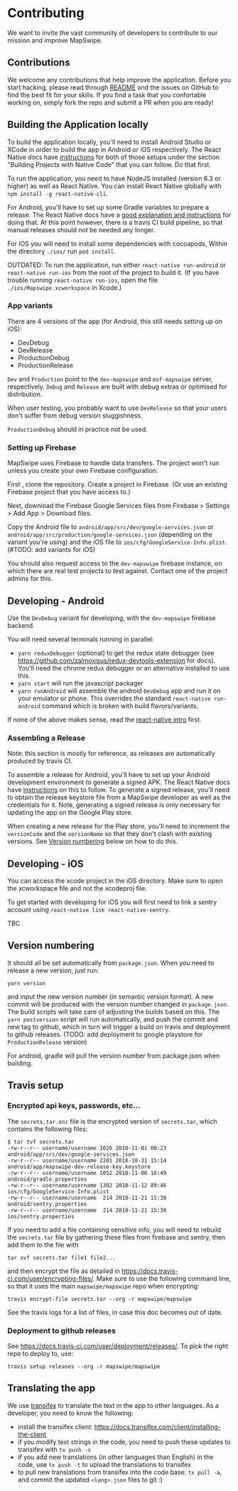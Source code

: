 # Contributing

We want to invite the vast community of developers to contribute to our mission and improve MapSwipe.

## Contributions
We welcome any contributions that help improve the application. Before you start hacking, please read through [README](README.md) and the issues on GitHub to find the best fit for your skills. If you find a task that you confortable working on, simply fork the repo and submit a PR when you are ready!

## Building the Application locally

To build the application locally, you'll need to install Android Studio or XCode in order to build the app in Android or iOS respectively. The React Native docs have [instructions](https://facebook.github.io/react-native/docs/getting-started.html) for both of those setups under the section "Building Projects with Native Code" that you can follow. Do that first.

To run the application, you need to have NodeJS installed (version 6.3 or higher) as well as React Native. You can install React Native globally with `npm install -g react-native-cli`.

For Android, you'll have to set up some Gradle variables to prepare a release. The React Native docs have a [good explanation and instructions](https://facebook.github.io/react-native/docs/signed-apk-android.html) for doing that.
At this point however, there is a travis CI build pipeline, so that manual releases should not be needed any longer.

For iOS you will need to install some dependencies with cocoapods, Within the directory `./ios/` run `pod install`.

OUTDATED: To run the application, run either `react-native run-android` or `react-native run-ios` from the root of the project to build it. (If you have trouble running `react-native run-ios`, open the file `./ios/Mapswipe.xcworkspace` in Xcode.)

### App variants

There are 4 versions of the app (for Android, this still needs setting up on iOS):
- DevDebug
- DevRelease
- ProductionDebug
- ProductionRelease

`Dev` and `Production` point to the `dev-mapswipe` and `msf-mapswipe` server, respectively.
`Debug` and `Release` are built with debug extras or optimised for distribution.

When user testing, you probably want to use `DevRelease` so that your users don't suffer from debug version sluggishness.

`ProductionDebug` should in practice not be used.

### Setting up Firebase

MapSwipe uses Firebase to handle data transfers. The project won't run unless you create your own Firebase configuration.

First , clone the repository. Create a project in Firebase. (Or use an existing Firebase project that you have access to.)

Next, download the Firebase Google Services files from Firebase > Settings > Add App > Download files.

Copy the Android file to `android/app/src/dev/google-services.json` or `android/app/src/production/google-services.json` (depending on the variant you're using) and the iOS file to `ios/cfg/GoogleService-Info.plist`.(#TODO: add variants for iOS)

You should also request access to the `dev-mapswipe` firebase instance, on which there are real test projects to test against. Contact one of the project admins for this.

## Developing - Android

Use the `DevDebug` variant for developing, with the `dev-mapswipe` firebase backend.

You will need several terminals running in parallel:
- `yarn reduxDebugger` (optional) to get the redux state debugger (see https://github.com/zalmoxisus/redux-devtools-extension for docs). You'll need the chrome redux debugger or an alternative installed to use this.
- `yarn start` will run the javascript packager
- `yarn runAndroid` will assemble the android `DevDebug` app and run it on your emulator or phone. This overrides the standard `react-native run-android` command which is broken with build flavors/variants.

If none of the above makes sense, read the [react-native intro](https://facebook.github.io/react-native/docs/getting-started) first.

### Assembling a Release

Note: this section is mostly for reference, as releases are automatically produced by travis CI.

To assemble a release for Android, you'll have to set up your Android development environment to generate a signed APK. The React Native docs have [instructions](https://facebook.github.io/react-native/docs/0.23/signed-apk-android.html) on this to follow. To generate a signed release, you'll need to obtain the release keystore file from a MapSwipe developer as well as the credentials for it. Note, generating a signed release is only necessary for updating the app on the Google Play store.

When creating a new release for the Play store, you'll need to increment the `versionCode` and the `versionName` so that they don't clash with existing versions. See [Version numbering](#version-numbering) below on how to do this.

## Developing - iOS

You can access the xcode project in the iOS directory. Make sure to open the xcworkspace file and not the xcodeproj file.

To get started with developing for iOS you will first need to link a sentry account using `react-native link react-native-sentry`.

TBC

## Version numbering

It should all be set automatically from `package.json`. When you need to release a new version, just run:

```
yarn version
```
and input the new version number (in semantic version format). A new commit will be produced with the version number changed in `package.json`. The build scripts will take care of adjusting the builds based on this. The `yarn postversion` script will run automatically, and push the commit and new tag to github, which in turn will trigger a build on travis and deployment to github releases. (TODO: add deployment to google playstore for `ProductionRelease` version)

For android, gradle will pull the version number from package.json when building.

## Travis setup

### Encrypted api keys, passwords, etc...

The `secrets.tar.enc` file is the encrypted version of `secrets.tar`, which contains the following files:

```
$ tar tvf secrets.tar
-rw-r--r-- username/username 1026 2018-11-01 00:23 android/app/src/dev/google-services.json
-rw-r--r-- username/username 2281 2018-10-31 15:14 android/app/mapswipe-dev-release-key.keystore
-rw-r--r-- username/username 1052 2018-11-06 16:49 android/gradle.properties
-rw-r--r-- username/username 1382 2018-11-12 09:46 ios/cfg/GoogleService-Info.plist
-rw-r--r-- username/username  214 2018-11-21 15:38 android/sentry.properties
-rw-r--r-- username/username  214 2018-11-21 15:38 ios/sentry.properties
```

If you need to add a file containing sensitive info, you will need to rebuild the `secrets.tar` file by gathering these files from firebase and sentry, then add them to the file with

```
tar xvf secrets.tar file1 file2...
```

and then encrypt the file as detailed in https://docs.travis-ci.com/user/encrypting-files/. Make sure to use the following command line, so that it uses the main `mapswipe/mapswipe` repo when encrypting:

```
travis encrypt-file secrets.tar --org -r mapswipe/mapswipe
```

See the travis logs for a list of files, in case this doc becomes out of date.

### Deployment to github releases

See https://docs.travis-ci.com/user/deployment/releases/. To pick the right repo to deploy to, use:
```
travis setup releases --org -r mapswipe/mapswipe
```

## Translating the app

We use [transifex](https://www.transifex.com/mapswipe/mapswipe-app/) to translate the text in the app to other languages. As a developer, you need to know the following:

- install the transifex client: https://docs.transifex.com/client/installing-the-client
- if you modify text strings in the code, you need to push these updates to transifex with `tx push -s`
- if you add new translations (in other languages than English) in the code, use `tx push -t` to upload the translations to transifex
- to pull new translations from transifex into the code base: `tx pull -a`, and commit the updated `<lang>.json` files to git :)

